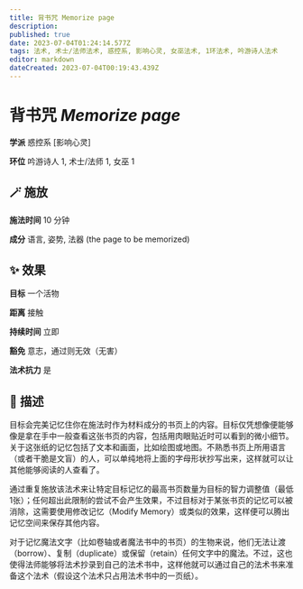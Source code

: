 ```yaml
---
title: 背书咒 Memorize page
description: 
published: true
date: 2023-07-04T01:24:14.577Z
tags: 法术, 术士/法师法术, 惑控系, 影响心灵, 女巫法术, 1环法术, 吟游诗人法术
editor: markdown
dateCreated: 2023-07-04T00:19:43.439Z
---
```


# **背书咒** *Memorize page*

**学派** 惑控系 \[影响心灵\] 

**环位** 吟游诗人 1, 术士/法师 1, 女巫 1

## 🪄 施放

**施法时间** 10 分钟

**成分** 语言, 姿势, 法器 (the page to be memorized)

## ✨ 效果 

**目标** 一个活物 

**距离** 接触  

**持续时间** 立即 

**豁免** 意志，通过则无效（无害）

**法术抗力** 是

## 📖 描述

目标会完美记忆住你在施法时作为材料成分的书页上的内容。目标仅凭想像便能够像是拿在手中一般查看这张书页的内容，包括用肉眼贴近时可以看到的微小细节。关于这张纸的记忆包括了文本和画面，比如绘图或地图。不熟悉书页上所用语言（或者干脆是文盲）的人，可以单纯地将上面的字母形状抄写出来，这样就可以让其他能够阅读的人查看了。

通过重复施放该法术来让特定目标记忆的最高书页数量为目标的智力调整值（最低1张）；任何超出此限制的尝试不会产生效果，不过目标对于某张书页的记忆可以被消除，这需要使用修改记忆（Modify Memory）或类似的效果，这样便可以腾出记忆空间来保存其他内容。

对于记忆魔法文字（比如卷轴或者魔法书中的书页）的生物来说，他们无法让渡（borrow）、复制（duplicate）或保留（retain）任何文字中的魔法。不过，这也使得法师能够将法术抄录到自己的法术书中，这样他就可以通过自己的法术书来准备这个法术（假设这个法术只占用法术书中的一页纸）。
    